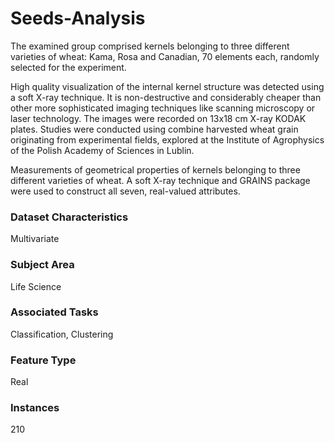 # Seeds-Analysis
The examined group comprised kernels belonging to three different varieties of wheat: Kama, Rosa and Canadian, 70 elements each, randomly selected for the experiment. 

High quality visualization of the internal kernel structure was detected using a soft X-ray technique. 
It is non-destructive and considerably cheaper than other more sophisticated imaging techniques like scanning microscopy or laser technology. 
The images were recorded on 13x18 cm X-ray KODAK plates. 
Studies were conducted using combine harvested wheat grain originating from experimental fields, explored at the Institute of Agrophysics of the Polish Academy of Sciences in Lublin.

Measurements of geometrical properties of kernels belonging to three different varieties of wheat. A soft X-ray technique and GRAINS package were used to construct all seven, real-valued attributes.

### Dataset Characteristics
Multivariate

### Subject Area
Life Science

### Associated Tasks
Classification, Clustering

### Feature Type
Real

### Instances
210
